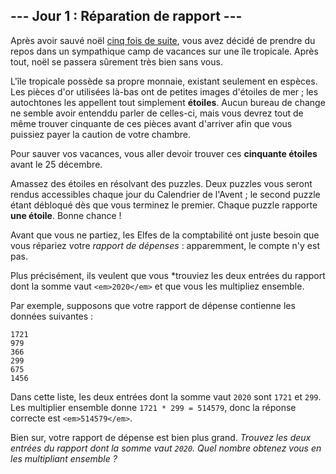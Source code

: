 ## --- Jour 1 : Réparation de rapport ---

Après avoir sauvé noël [cinq fois de suite](https://adventofcode.com/events), vous avez décidé de prendre du repos dans un sympathique camp de vacances sur une île tropicale. Après tout, noël se passera sûrement très bien sans vous.

L'île tropicale possède sa propre monnaie, existant seulement en espèces. Les pièces d'or utilisées là-bas ont de petites images d'étoiles de mer ; les autochtones les appellent tout simplement **étoiles**. Aucun bureau de change ne semble avoir entenddu parler de celles-ci, mais vous devrez tout de même trouver cinquante de ces pièces avant d'arriver afin que vous puissiez payer la caution de votre chambre.

Pour sauver vos vacances, vous aller devoir trouver ces **cinquante étoiles** avant le 25 décembre.

Amassez des étoiles en résolvant des puzzles. Deux puzzles vous seront rendus accessibles chaque jour du Calendrier de l'Avent ; le second puzzle étant débloqué dès que vous terminez le premier. Chaque puzzle rapporte **une étoile**. Bonne chance !

Avant que vous ne partiez, les Elfes de la comptabilité ont juste besoin que vous répariez votre *rapport de dépenses* : apparemment, le compte n'y est pas.

Plus précisément, ils veulent que vous *trouviez les deux entrées du rapport dont la somme vaut ``<em>2020</em>`` et que vous les multipliez ensemble.

Par exemple, supposons que votre rapport de dépense contienne les données suivantes :

```
1721
979
366
299
675
1456
```

Dans cette liste, les deux entrées dont la somme vaut ``2020``  sont ``1721`` et ``299``. Les multiplier ensemble donne ``1721 * 299 = 514579``, donc la réponse correcte est ``<em>514579</em>``.

Bien sur, votre rapport de dépense est bien plus grand. *Trouvez les deux entrées du rapport dont la somme vaut ``2020``. Quel nombre obtenez vous en les multipliant ensemble ?*